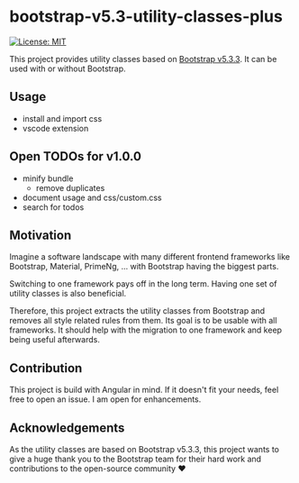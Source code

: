 # bootstrap-v5.3-utility-classes-plus

[![License: MIT](https://img.shields.io/badge/License-MIT-blue.svg)](./LICENSE)

This project provides utility classes based on [Bootstrap v5.3.3](https://getbootstrap.com/docs/5.3/getting-started/introduction/). It can be used with or without Bootstrap.

## Usage

- install and import css
- vscode extension

## Open TODOs for v1.0.0
- minify bundle
  - remove duplicates
- document usage and css/custom.css
- search for todos

## Motivation

Imagine a software landscape with many different frontend frameworks like Bootstrap, Material, PrimeNg, ... with Bootstrap having the biggest parts.

Switching to one framework pays off in the long term. Having one set of utility classes is also beneficial.

Therefore, this project extracts the utility classes from Bootstrap and removes all style related rules from them. Its goal is to be usable with all frameworks. It should help with the migration to one framework and keep being useful afterwards.

## Contribution

This project is build with Angular in mind. If it doesn't fit your needs, feel free to open an issue. I am open for enhancements.

## Acknowledgements

As the utility classes are based on Bootstrap v5.3.3, this project wants to give a huge thank you to the Bootstrap team for their hard work and contributions to the open-source community ♥
